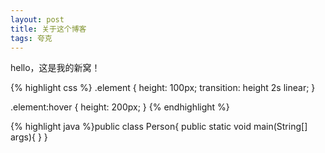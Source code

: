 ```yaml
---
layout: post
title: 关于这个博客
tags: 夸克
---
```

hello，这是我的新窝！

{% highlight css %} .element { height: 100px; transition: height 2s linear; }

.element:hover { height: 200px; } {% endhighlight %}


{% highlight java %}public class Person{
          public static void main(String[] args){
    }
}